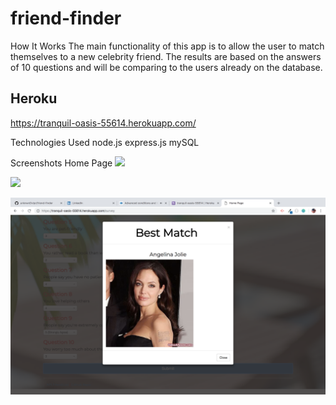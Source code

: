 # friend-finder
How It Works
The main functionality of this app is to allow the user to match themselves to a new celebrity friend. The results are based on the answers of 10 questions and will be comparing to the users already on the database.

## Heroku
https://tranquil-oasis-55614.herokuapp.com/

Technologies Used
node.js
express.js
mySQL

Screenshots
Home Page 
![](/images/home.png)

![](/images/survey.png)

![](/images/result.jpg)
